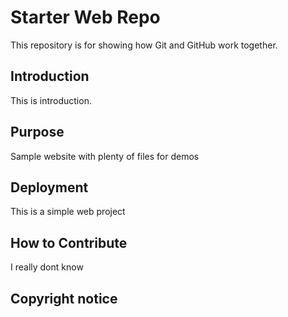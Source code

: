 # Starter Web Repo

This repository is for showing how Git and GitHub work together. 

## Introduction

This is introduction.

## Purpose

Sample website with plenty of files for demos

## Deployment
This is a simple web project

## How to Contribute 
I really dont know 

## Copyright notice
